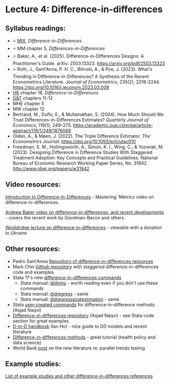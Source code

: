 
# Lecture 4: Difference-in-differences

## Syllabus readings:

* :star: [MIX](https://mixtape.scunning.com/), *Difference-in-Differences*
* :star: MM chapter 5, *Differences-in-Differences*
* :star: Baker, A., et al. (2025). Difference-in-Differences Designs: A Practitioner's Guide. arXiv: 2503.13323. https://arxiv.org/pdf/2503.13323
* :star: Roth, J., Sant'Anna, P. H. C., Bilinski, A., & Poe, J. (2023). What's Trending in Difference-in-Differences? A Synthesis of the Recent Econometrics Literature. *Journal of Econometrics*, 235(2), 2218-2244. https://doi.org/10.1016/j.jeconom.2023.03.008
* [HK](https://theeffectbook.net/) chapter 18, *Difference-in-Differences*
* [G&T](https://elibrary.worldbank.org/doi/book/10.1596/978-1-4648-1497-6?chapterTab=true) chapters 11-12
* MHE chapter 5
* MW chapter 12
* Bertrand, M., Duflo, E., & Mullainathan, S. (2004). How Much Should We Trust Differences-in-Differences Estimates? *Quarterly Journal of Economics*, 119(1), 249–275. https://academic.oup.com/qje/article-abstract/119/1/249/1876068
* Olden, A., & Møen, J. (2022). The Triple Difference Estimator. *The Econometrics Journal*. https://doi.org/10.1093/ectj/utac010
* Freedman, S. M., Hollingsworth, A., Simon, K. I., Wing, C., & Yozwiak, M. (2023). Designing Difference in Difference Studies With Staggered Treatment Adoption: Key Concepts and Practical Guidelines. National Bureau of Economic Research Working Paper Series, No. 31842. http://www.nber.org/papers/w31842 


## Video resources:

[Introduction to Difference-in-Differences](https://www.youtube.com/watch?v=eiffOVbYvNc) - Mastering 'Metrics video on difference-in-differences.

[Andrew Baker video on difference-in-differences, and recent developments](https://www.youtube.com/watch?v=mCOzQxJuvZk) - covers the recent work by Goodman-Bacon and others.

[Wooldridge lecture on difference-in-differences](https://econ4ua.org/panel-data-workshops/) - viewable with a donation to Ukraine

## Other resources:

* Pedro Sant'Anna [Repository of difference-in-differences resources](https://psantanna.com/did-resources/)
* Mark Chin [Github repository](https://github.com/MemeMedianMode/Staggered-Difference-in-Differences-Example) with staggered difference-in-differences code and examples
* Stata 17's new [difference-in-differences commands](https://www.stata.com/new-in-stata/difference-in-differences-DID-DDD/)
   * Stata manual: [didintro](https://www.stata.com/manuals/tedidintro.pdf) - worth reading even if you don't use these commands
   * Stata manual: [didregress](https://www.stata.com/manuals/tedidregress.pdf) - same
   * Stata manual: [didregresspostestimation](https://www.stata.com/manuals/tedidregresspostestimation.pdf) - same
* Stata [user-created commands](https://asjadnaqvi.github.io/DiD/docs/01_stata/) for difference-in-difference methods (Asjad Naqvi)
* [Difference-in-differences repository](https://asjadnaqvi.github.io/DiD/) (Asjad Naqvi) - see Stata code section for great examples
* [D-in-D handbook](https://github.com/IanHo2019/DID_Handbook) (Ian Ho) - nice guide to DD models and recent literature
* [Difference-in-differences methods](https://diff.healthpolicydatascience.org/) - great tutorial (health policy and data science)
* World Bank [post](https://blogs.worldbank.org/impactevaluations/revisiting-difference-differences-parallel-trends-assumption-part-i-pre-trend?cid=SHR_BlogSiteShare_EN_EXT) on the new literature re: parallel trends testing

## Example studies:

[List of example studies and other difference-in-differences references](https://github.com/spcorcor18/LPO-8852/blob/main/lectures/Lecture%204%20-%20Difference-in-differences/Example%20studies%20-%20diff%20in%20diff.md)
